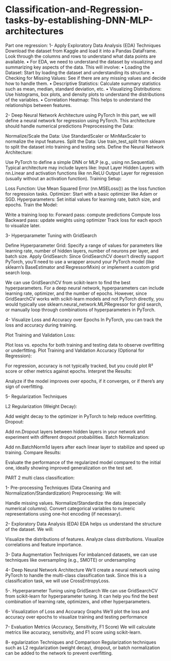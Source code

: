 # Classification-and-Regression-tasks-by-establishing-DNN-MLP-architectures
Part one regression:
1-	Apply Exploratory Data Analysis (EDA) Techniques
Download the dataset from Kaggle and load it into a Pandas DataFrame.
Look through the columns and rows to understand what data points are available.
•	For EDA, we need to understand the dataset by visualizing and summarizing key aspects of the data. This will involve:
•	Loading the Dataset: Start by loading the dataset and understanding its structure.
•	Checking for Missing Values: See if there are any missing values and decide how to handle them.
•	Descriptive Statistics: Calculate summary statistics such as mean, median, standard deviation, etc.
•	Visualizing Distributions: Use histograms, box plots, and density plots to understand the distributions of the variables.
•	Correlation Heatmap: This helps to understand the relationships between features.

2-	Deep Neural Network Architecture using PyTorch
In this part, we will define a neural network for regression using PyTorch. This architecture should handle numerical predictions
Preprocessing the Data:

Normalize/Scale the Data: Use StandardScaler or MinMaxScaler to normalize the input features.
Split the Data: Use train_test_split from sklearn to split the dataset into training and testing sets.
Define the Neural Network Architecture:

Use PyTorch to define a simple DNN or MLP (e.g., using nn.Sequential).
Typical architecture may include layers like:
Input Layer
Hidden Layers with nn.Linear and activation functions like nn.ReLU
Output Layer for regression (usually without an activation function).
Training Setup:

Loss Function: Use Mean Squared Error (nn.MSELoss()) as the loss function for regression tasks.
Optimizer: Start with a basic optimizer like Adam or SGD.
Hyperparameters: Set initial values for learning rate, batch size, and epochs.
Train the Model:

Write a training loop to:
Forward pass: compute predictions
Compute loss
Backward pass: update weights using optimizer
Track loss for each epoch to visualize later.

 3-	Hyperparameter Tuning with GridSearch

 Define Hyperparameter Grid:
Specify a range of values for parameters like learning rate, number of hidden layers, number of neurons per layer, and batch size.
Apply GridSearch:
Since GridSearchCV doesn’t directly support PyTorch, you’ll need to use a wrapper around your PyTorch model (like sklearn’s BaseEstimator and RegressorMixin) or implement a custom grid search loop.

We can use GridSearchCV from scikit-learn to find the best hyperparameters. For a deep neural network, hyperparameters can include learning rate, optimizer, and the number of epochs. However, since GridSearchCV works with scikit-learn models and not PyTorch directly, you would typically use sklearn.neural_network.MLPRegressor for grid search, or manually loop through combinations of hyperparameters in PyTorch.

4-	Visualize Loss and Accuracy over Epochs
In PyTorch, you can track the loss and accuracy during training. 

Plot Training and Validation Loss:

Plot loss vs. epochs for both training and testing data to observe overfitting or underfitting.
Plot Training and Validation Accuracy (Optional for Regression):

For regression, accuracy is not typically tracked, but you could plot R² score or other metrics against epochs.
Interpret the Results:

Analyze if the model improves over epochs, if it converges, or if there’s any sign of overfitting.

5-	Regularization Techniques

L2 Regularization (Weight Decay):

Add weight decay to the optimizer in PyTorch to help reduce overfitting.
Dropout:

Add nn.Dropout layers between hidden layers in your network and experiment with different dropout probabilities.
Batch Normalization:

Add nn.BatchNorm1d layers after each linear layer to stabilize and speed up training.
Compare Results:

Evaluate the performance of the regularized model compared to the initial one, ideally showing improved generalization on the test set.

PART 2 multi class classification:

1- Pre-processing Techniques (Data Cleaning and Normalization/Standardization)
Preprocessing:
We will:

Handle missing values.
Normalize/Standardize the data (especially numerical columns).
Convert categorical variables to numeric representations using one-hot encoding (if necessary).

2- Exploratory Data Analysis (EDA)
EDA helps us understand the structure of the dataset. We will:

Visualize the distributions of features.
Analyze class distributions.
Visualize correlations and feature importance.

3-  Data Augmentation Techniques
For imbalanced datasets, we can use techniques like oversampling (e.g., SMOTE) or undersampling

4- Deep Neural Network Architecture
We'll create a neural network using PyTorch to handle the multi-class classification task. Since this is a classification task, we will use CrossEntropyLoss.

5-. Hyperparameter Tuning using GridSearch
We can use GridSearchCV from scikit-learn for hyperparameter tuning. It can help you find the best combination of learning rate, optimizers, and other hyperparameters.


6- Visualization of Loss and Accuracy Graphs
We’ll plot the loss and accuracy over epochs to visualize training and testing performance


7- Evaluation Metrics (Accuracy, Sensitivity, F1 Score)
We will calculate metrics like accuracy, sensitivity, and F1 score using scikit-learn.

8- egularization Techniques and Comparison
Regularization techniques such as L2 regularization (weight decay), dropout, or batch normalization can be added to the network to prevent overfitting.
